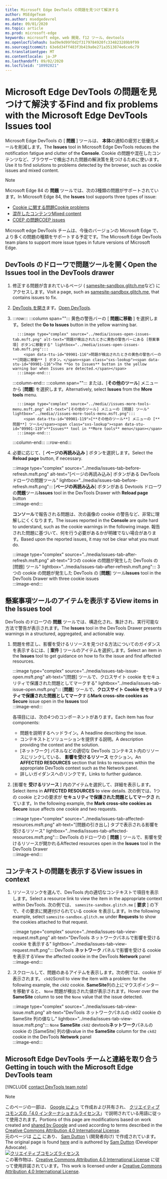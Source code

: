 ```yaml
---
title: Microsoft Edge DevTools の問題を見つけて解決する
author: MSEdgeTeam
ms.author: msedgedevrel
ms.date: 09/01/2020
ms.topic: article
ms.prod: microsoft-edge
keywords: microsoft edge、web 開発、f12 ツール、devtools
ms.openlocfilehash: bad9e9d99f0d2f3179784920fc334823289b9f99
ms.sourcegitcommit: 63e6d34ff483f3b419a0e271a3513874e6ce6c79
ms.translationtype: MT
ms.contentlocale: ja-JP
ms.lasthandoff: 09/02/2020
ms.locfileid: "10992821"
---
```

<!-- Copyright Sam Dutton 

   Licensed under the Apache License, Version 2.0 (the "License");
   you may not use this file except in compliance with the License.
   You may obtain a copy of the License at

       https://www.apache.org/licenses/LICENSE-2.0

   Unless required by applicable law or agreed to in writing, software
   distributed under the License is distributed on an "AS IS" BASIS,
   WITHOUT WARRANTIES OR CONDITIONS OF ANY KIND, either express or implied.
   See the License for the specific language governing permissions and
   limitations under the License.  -->  

# <span data-ttu-id="09901-103">Microsoft Edge DevTools の問題を見つけて解決する</span><span class="sxs-lookup"><span data-stu-id="09901-103">Find and fix problems with the Microsoft Edge DevTools Issues tool</span></span>  

<span data-ttu-id="09901-104">Microsoft Edge DevTools の [ **問題** ] ツールは、 **本体**の通知の疲労と低優先メールを削減します。</span><span class="sxs-lookup"><span data-stu-id="09901-104">The **Issues** tool in Microsoft Edge DevTools reduces the notification fatigue and clutter of the **Console**.</span></span>  <span data-ttu-id="09901-105">Cookie の問題や混在したコンテンツなど、ブラウザーで検出された問題の解決策を見つけるために使います。</span><span class="sxs-lookup"><span data-stu-id="09901-105">Use it to find solutions to problems detected by the browser, such as cookie issues and mixed content.</span></span>  

> [!NOTE]
> <span data-ttu-id="09901-106">Microsoft Edge 84 の **問題** ツールでは、次の3種類の問題がサポートされています。</span><span class="sxs-lookup"><span data-stu-id="09901-106">In Microsoft Edge 84, the **Issues** tool supports three types of issue:</span></span>  
> *   [<span data-ttu-id="09901-107">Cookie に関する問題</span><span class="sxs-lookup"><span data-stu-id="09901-107">Cookie problems</span></span>][MDNSameSiteCookies]  
> *   [<span data-ttu-id="09901-108">混在したコンテンツ</span><span class="sxs-lookup"><span data-stu-id="09901-108">Mixed content</span></span>][MDNMixedContent]  
> *   [<span data-ttu-id="09901-109">COEP の問題</span><span class="sxs-lookup"><span data-stu-id="09901-109">COEP issues</span></span>][W3CCOEPSpec]
> 
> <span data-ttu-id="09901-110">Microsoft edge DevTools チームは、今後のバージョンの Microsoft Edge で、より多くの問題の種類をサポートする予定です。</span><span class="sxs-lookup"><span data-stu-id="09901-110">The Microsoft Edge DevTools team plans to support more issue types in future versions of Microsoft Edge.</span></span>  

## <span data-ttu-id="09901-111">DevTools のドローワで問題ツールを開く</span><span class="sxs-lookup"><span data-stu-id="09901-111">Open the Issues tool in the DevTools drawer</span></span>  

1.  <span data-ttu-id="09901-112">修正する問題が含まれているページ ( [samesite-sandbox.glitch.me][GlitchSamesiteSandbox]など) にアクセスします。</span><span class="sxs-lookup"><span data-stu-id="09901-112">Visit a page, such as [samesite-sandbox.glitch.me][GlitchSamesiteSandbox], that contains issues to fix.</span></span>  
1.  <span data-ttu-id="09901-113">[DevTools を開き][DevtoolsOpen]ます。</span><span class="sxs-lookup"><span data-stu-id="09901-113">[Open DevTools][DevtoolsOpen].</span></span>  
1.  :::row:::
       :::column span="":::
          <span data-ttu-id="09901-114">黄色の警告バーの [ **問題に移動** ] を選択します。</span><span class="sxs-lookup"><span data-stu-id="09901-114">Select the **Go to Issues** button in the yellow warning bar.</span></span>  
          
          :::image type="complex" source="../media/issues-open-issues-tab.msft.png" alt-text="問題が検出されたときに黄色の警告バーにある [懸案事項] ボタンに移動する" lightbox="../media/issues-open-issues-tab.msft.png":::
             <span data-ttu-id="09901-116">問題が検出されたときの黄色の警告バーの **[問題に移動** ] ボタン。</span><span class="sxs-lookup"><span data-stu-id="09901-116">The **Go to Issues** button in the yellow warning bar when Issues are detected.</span></span>  
          :::image-end:::  
       :::column-end:::
       :::column span="":::
          <span data-ttu-id="09901-117">または、[**その他のツール**] メニューから [**問題**] を選択します。</span><span class="sxs-lookup"><span data-stu-id="09901-117">Alternatively, select **Issues** from the **More tools** menu.</span></span>  
          
          :::image type="complex" source="../media//issues-more-tools-menu.msft.png" alt-text="[その他のツール] メニューの [問題] ツール" lightbox="../media//issues-more-tools-menu.msft.png":::
             <span data-ttu-id="09901-119">[**その他のツール**] メニューの [**問題**] ツール</span><span class="sxs-lookup"><span data-stu-id="09901-119">**Issues** tool in **More tools** menu</span></span>  
          :::image-end:::  
       :::column-end:::
    :::row-end:::
    
1.  <span data-ttu-id="09901-120">必要に応じて、[ **ページの再読み込み** ] ボタンを選択します。</span><span class="sxs-lookup"><span data-stu-id="09901-120">Select the **Reload page** button, if necessary.</span></span>  
    
    :::image type="complex" source="../media/issues-tab-before-refresh.msft.png" alt-text="[ページの再読み込み] ボタンがある DevTools ドローワの問題ツール" lightbox="../media/issues-tab-before-refresh.msft.png":::
       <span data-ttu-id="09901-122">[**ページの再読み込み**] ボタンがある Devtools ドローワの**問題**ツール</span><span class="sxs-lookup"><span data-stu-id="09901-122">**Issues** tool in the DevTools Drawer with **Reload page** button</span></span>  
    :::image-end:::  

    <span data-ttu-id="09901-123">**コンソール**で報告される問題は、次の画像の cookie の警告など、非常に理解しにくくなります。</span><span class="sxs-lookup"><span data-stu-id="09901-123">The issues reported in the **Console** are quite hard to understand, such as the cookie warnings in the following image.</span></span>  <span data-ttu-id="09901-124">報告された問題に基づいて、何を行う必要があるかが明確でない場合があります。</span><span class="sxs-lookup"><span data-stu-id="09901-124">Based upon the reported issues, it may not be clear what you must do.</span></span>  
    
    :::image type="complex" source="../media/issues-tab-after-refresh.msft.png" alt-text="3つの cookie の問題が発生した DevTools の [問題] ツール" lightbox="../media/issues-tab-after-refresh.msft.png":::
       <span data-ttu-id="09901-126">3つの cookie の問題が発生した DevTools の [**問題**] ツール</span><span class="sxs-lookup"><span data-stu-id="09901-126">**Issues** tool in the DevTools Drawer with three cookie issues</span></span>  
    :::image-end:::  
    
## <span data-ttu-id="09901-127">懸案事項ツールのアイテムを表示する</span><span class="sxs-lookup"><span data-stu-id="09901-127">View items in the Issues tool</span></span>  

<span data-ttu-id="09901-128">DevTools のドローワの **問題** ツールでは、構造化され、集計され、実行可能な方法で警告が表示されます。</span><span class="sxs-lookup"><span data-stu-id="09901-128">The **Issues** tool in the DevTools Drawer presents warnings in a structured, aggregated, and actionable way.</span></span>  

1.  <span data-ttu-id="09901-129">問題を修正し、影響を受けるリソースを見つける方法についてのガイダンスを表示するには、[ **案件** ] ツールのアイテムを選択します。</span><span class="sxs-lookup"><span data-stu-id="09901-129">Select an item in the **Issues** tool to get guidance on how to fix the issue and find affected resources.</span></span>  
    
    :::image type="complex" source="../media/issues-tab-issue-open.msft.png" alt-text="[問題] ツールで、クロスサイト cookie をセキュリティで保護された問題としてマークする" lightbox="../media/issues-tab-issue-open.msft.png":::
       <span data-ttu-id="09901-131">[**問題**] ツールで、**クロスサイト Cookie をセキュリティで保護された問題としてマーク**する</span><span class="sxs-lookup"><span data-stu-id="09901-131">**Mark cross-site cookies as Secure** issue open in the **Issues** tool</span></span>  
    :::image-end:::  
    
    <span data-ttu-id="09901-132">各項目には、次の4つのコンポーネントがあります。</span><span class="sxs-lookup"><span data-stu-id="09901-132">Each item has four components:</span></span>  
    
    *   <span data-ttu-id="09901-133">問題を説明するヘッドライン。</span><span class="sxs-lookup"><span data-stu-id="09901-133">A headline describing the issue.</span></span>  
    *   <span data-ttu-id="09901-134">コンテキストとソリューションを提供する説明。</span><span class="sxs-lookup"><span data-stu-id="09901-134">A description providing the context and the solution.</span></span>  
    *   <span data-ttu-id="09901-135">[ネットワーク] パネルなどの適切な DevTools コンテキスト内のリソースにリンクしている、 **影響を受けるリソース** セクション。</span><span class="sxs-lookup"><span data-stu-id="09901-135">An **AFFECTED RESOURCES** section that links to resources within the appropriate DevTools context such as the Network panel.</span></span>  
    *   <span data-ttu-id="09901-136">詳しいガイダンスへのリンクです。</span><span class="sxs-lookup"><span data-stu-id="09901-136">Links to further guidance.</span></span>  
    
1.  <span data-ttu-id="09901-137">[影響を **受けるリソース** ] 内のアイテムを選択して、詳細を表示します。</span><span class="sxs-lookup"><span data-stu-id="09901-137">Select items in **AFFECTED RESOURCES** to view details.</span></span>  <span data-ttu-id="09901-138">次の例では、1つの cookie と2つの要求が **セキュリティで保護された問題としてマークさ** れています。</span><span class="sxs-lookup"><span data-stu-id="09901-138">In the following example, the **Mark cross-site cookies as Secure** issue affects one cookie and two requests.</span></span>  
    
    :::image type="complex" source="../media/issues-tab-affected-resources.msft.png" alt-text="[問題の引き出し] タブで表示される影響を受けるリソース" lightbox="../media/issues-tab-affected-resources.msft.png":::
       <span data-ttu-id="09901-140">DevTools のドローワの [ **問題** ] ツールで、影響を受けるリソースが開かれる</span><span class="sxs-lookup"><span data-stu-id="09901-140">Affected resources open in the **Issues** tool in the DevTools Drawer</span></span>  
    :::image-end:::  
    
## <span data-ttu-id="09901-141">コンテキストの問題を表示する</span><span class="sxs-lookup"><span data-stu-id="09901-141">View issues in context</span></span>  

1.  <span data-ttu-id="09901-142">リソースリンクを選んで、DevTools 内の適切なコンテキストで項目を表示します。</span><span class="sxs-lookup"><span data-stu-id="09901-142">Select a resource link to view the item in the appropriate context within DevTools.</span></span>  <span data-ttu-id="09901-143">次の例では、 `samesite-sandbox.glitch.me` [ **要求** ] の下で、その要求に関連付けられている cookie を表示します。</span><span class="sxs-lookup"><span data-stu-id="09901-143">In the following example, select `samesite-sandbox.glitch.me` under **Requests** to show the cookies attached to that request.</span></span>  
    
    :::image type="complex" source="../media/issues-tab-view-request.msft.png" alt-text="DevTools ネットワークパネルで影響を受ける cookie を表示する" lightbox="../media/issues-tab-view-request.msft.png":::
       <span data-ttu-id="09901-145">DevTools **ネットワーク** パネルで影響を受ける cookie を表示する</span><span class="sxs-lookup"><span data-stu-id="09901-145">View the affected cookie in the DevTools **Network** panel</span></span>  
    :::image-end:::  

1.  <span data-ttu-id="09901-146">スクロールして、問題のあるアイテムを表示します。次の例では、cookie が表示されます。 `ck02`</span><span class="sxs-lookup"><span data-stu-id="09901-146">Scroll to view the item with a problem: for the following example, the `ck02` cookie.</span></span>  <span data-ttu-id="09901-147">**SameSite**列の上にマウスポインターを移動すると、 `None` 問題が検出された値が表示されます。</span><span class="sxs-lookup"><span data-stu-id="09901-147">Hover over the **SameSite** column to see the `None` value that the issue detected.</span></span>  
    
    :::image type="complex" source="../media/issues-tab-view-issue.msft.png" alt-text="DevTools ネットワークパネルの ck02 cookie の SameSite 列の値なし" lightbox="../media/issues-tab-view-issue.msft.png":::
       `None` <span data-ttu-id="09901-149">**SameSite** `ck02` devtools**ネットワーク**パネルの cookie の [SameSite] 列の値</span><span class="sxs-lookup"><span data-stu-id="09901-149">value in the **SameSite** column for the `ck02` cookie in the DevTools **Network** panel</span></span>  
    :::image-end:::  

## <span data-ttu-id="09901-150">Microsoft Edge DevTools チームと連絡を取り合う</span><span class="sxs-lookup"><span data-stu-id="09901-150">Getting in touch with the Microsoft Edge DevTools team</span></span>  

[!INCLUDE [contact DevTools team note](../includes/contact-devtools-team-note.md)]  

<!-- links -->  

[DevtoolsOpen]: ../open.md "Microsoft Edge DevTools を開く |Microsoft ドキュメント"  

[GlitchSamesiteSandbox]: https://samesite-sandbox.glitch.me "SameSite cookie のテスト |故障"  

[MDNSameSiteCookies]: https://developer.mozilla.org/docs/Web/HTTP/Headers/Set-Cookie/SameSite "SameSite クッキー |MDN"  
[MDNMixedContent]: https://developer.mozilla.org/docs/Web/Security/Mixed_content "混在したコンテンツ |MDN"  

[W3CCOEPSpec]: https://wicg.github.io/cross-origin-embedder-policy "Embedder のクロスオリジンのポリシー |Web Incubator コミュニティグループ"  

> [!NOTE]
> <span data-ttu-id="09901-156">このページの一部は、 [Google によっ][GoogleSitePolicies] て作成および共有され、 [クリエイティブコモンズの「4.0 インターナショナルライセンス][CCA4IL]」で説明されている用語に従って使用されます。</span><span class="sxs-lookup"><span data-stu-id="09901-156">Portions of this page are modifications based on work created and [shared by Google][GoogleSitePolicies] and used according to terms described in the [Creative Commons Attribution 4.0 International License][CCA4IL].</span></span>  
> <span data-ttu-id="09901-157">元のページは [ここ](https://developers.google.com/web/tools/chrome-devtools/issues/index) にあり、 [Sam Dutton][SamDutton] \ (開発者向け) で作成されています。</span><span class="sxs-lookup"><span data-stu-id="09901-157">The original page is found [here](https://developers.google.com/web/tools/chrome-devtools/issues/index) and is authored by [Sam Dutton][SamDutton] \(Developer Advocate\).</span></span>  
[![クリエイティブコモンズライセンス][CCby4Image]][CCA4IL]  
<span data-ttu-id="09901-159">この著作物は、[Creative Commons Attribution 4.0 International License][CCA4IL] に従って使用許諾されています。</span><span class="sxs-lookup"><span data-stu-id="09901-159">This work is licensed under a [Creative Commons Attribution 4.0 International License][CCA4IL].</span></span>  

[CCA4IL]: https://creativecommons.org/licenses/by/4.0  
[CCby4Image]: https://i.creativecommons.org/l/by/4.0/88x31.png  
[GoogleSitePolicies]: https://developers.google.com/terms/site-policies  
[KayceBasques]: https://developers.google.com/web/resources/contributors/kaycebasques  
[SamDutton]: https://developers.google.com/web/resources/contributors/samdutton  
